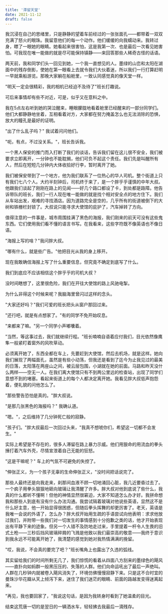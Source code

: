 ```yaml
---
title: '滞留天堂'
date: 2021-11-12
draft: false
---
```

我沉浸在自己的思绪里，只是静静的望着车前经过的一张张面孔——都带着一双双充满了怒火的眼珠。我留意他们的每一个动作。他们缓缓的向我蠕动来。我转过身，瞟了一眼她的眼睛。她看起来很害怕，这是我第一次、也是最后一次看见她害怕。可我现在唯一能做的就是尽可能保持镇静——来回答那些人稀奇古怪的话语。

两天前，我和同学们头一回见到她，一个我一直想见的人。墨绿的山峦和太阳在湖面中的残存倒影，使她在第一眼看上去就令我们大伙着迷，所以我们一行打算赶明一早就乘船游览。那晚大家躺在船舱里，一致认同感觉真的像天堂一样。

"明天一定会很精彩，我的相机已经迫不及待了"班长打趣说。

可后来事情却有些不对近，可是，似乎又在意料之中。

我在5点左右听到她的哭泣醒来，睡眼朦胧地看着舱里已经醒来的一部分同学们。他们大都静静地坐着，互相看着对方，大家都在努力掩盖怎么也无法消除的恐惧，放大的瞳孔是最好的证明。

"出了什么乱子吗？" 我试着问问他们。

"呃，有点，不过没关系。"，班长告诉我。

一个黑人保安的推门而入打断了我们的谈话，告诉我们留在这儿很不安全，我们被要求立即离开，一分钟也不能耽搁，他们可负不起这个责任。我们先是叫醒所有人，然后在短短几分钟内大体收拾好行李，暂时离开了她。

我们被保安带到了一个地方，他为我们联系了一位热心的华人司机。整个街道上只有我们七八个人。大约半刻钟后，司机终于来了，是一个胖乎乎谨慎的中年大叔。他跟我们谈起了刚刚在路上的见闻——好几个路口都设了卡，到处都是路障。他告诉带队的班长，我们一行人现在唯一能做的就是找个相对安全点的地方住下。我们从车站出发，艰难的寻找酒店。因为道路完全是空的，几乎所有的街道被倒下的大树和铁栅栏封锁了。大叔说只能寻求大使馆的庇护了，汽车掉转了方向。

值得注意的一件事是，城市周围挂满了黑色的海报，我们刚来的前天可没有这些鬼东西。它们使用我们看不懂的语言书写。在我看来，这些字符既不像英语也不像日语。

"海报上写的啥？"我问胖大叔。

"哪有什么，就是些广告。"他把目光从我的身上移开。

现在我敢确信海报上写了什么重要信息，但究竟不确定到底写了什么。

我们到底应不应该相信这个胖乎乎的司机大叔？

没时间瞎想了，这里很危险，我们在开往大使馆的路上风驰电掣。

为什么非得这个时候来呢？我脑海里曾闪过这样的念头。

"大家还好吗？"我们可爱的班长把头从窗户那回过来。

"还行吧，就是有点想家了。"有的同学不免开始叹息。 

"来都来了嘛。"另一个同学小声嘟囔着。

"当然，等这事过去，我们就继续行程。"班长喃喃自语着应付我们，目光依然像鹰隼一般紧盯着窗外的风吹草动。

必须离开她了，东西全都在车上，先要赶到大使馆，然后去机场，就是这样。她向我们展现了两幅面孔，虽然是有些小动荡，但我还是看到了迄今为止我见过的最美的日落，太阳落在两座山之间，被云层包围，小湖就在她的前面。马路和昨天没什么两样——空无一人。在我们离大使馆只有不到两公里远的检查站，出现了同学们意想不到的堵塞。看起来街道上的每个人都决定离开她。我看见胖大叔低声抱怨着，便礼貌的问他怎么了。

"那些警告恐怕是真的。"胖大叔说。

"是那几张黑色的海报吗？" 我确认道。

"嗯。"，之后维持了几分钟死亡般的寂静。

"孩子们。"胖大叔最后一次回过头来，"我真不想唬你们，希望这一切都不会发生。"

实际上希望是不存在的，很多人滞留在路上暴力示威。他们用狠命的用流血的拳头捶打着汽车外壳，尽情宣泄着自己无能的狂怒。

"这是干嘛呢？" 车上的气氛不可避免的失控了。

"伸张正义，为一个孩子无辜的生命伸张正义，"没时间把话说完了。

那些人最终还是向我走来，刹那间血液不顾一切地涌回心脏，我几近要昏过去了。一个疯子用拳头狠狠地砸向玻璃让我清醒了许多。胖大叔对他到底说了些什么，我真的什么都听不懂啊！但他的神情显然很窘迫，大家不知道怎么办才好。我拼命想我和那些人到底有没有什么办法沟通。我尝试隔着玻璃对他说些英语，显然这不是什么好主意，他一开始显得很困惑，但随后拳头挥舞的却更厉害了。老天，英语是我唯一会说的外语了，怎么办？胖大叔开始用生疏的手语尝试向他表明：求求他放过我们，并附带一些我们对一切发生的事情感到十分抱歉之类的话，他才开始表现出有平静下来的迹象。但另一个人错不及防地走过来，手里提着一杆令人生畏的旧式土枪——三秒后挡风玻璃碎屑的飞溅是他致以我们最崇高的敬意——我终于意识到我永远不可能离开她了，我清楚的感觉到她对我热情满满的挽留。

"哎，我说，不会真的要完了吧？"班长嘴角上也露出了久违的弧线。

其实留给我们的时间所剩无几了，我们惊慌的看着从四面八方刮来的墨绿色的飓风——直扑向如蚂群一般黑压压的、失落的人群。他们向命运吼出了最后一声绝叫。人群在几秒钟内就被卷入飓风消失了，环境仿佛慢慢寂静下来。只是这不合时宜的曼珠沙华花瓣从天上倾泻下来，迷住了我们迷茫的眼睛、前面的路越发变得迷离起来。

"再见，我也要回家了，"我说这句话，是因为我转身时看到了她温柔的目光。

结束这荒唐一切的是翌日的一辆洒水车，轻轻拂去我最后一滴残存。

